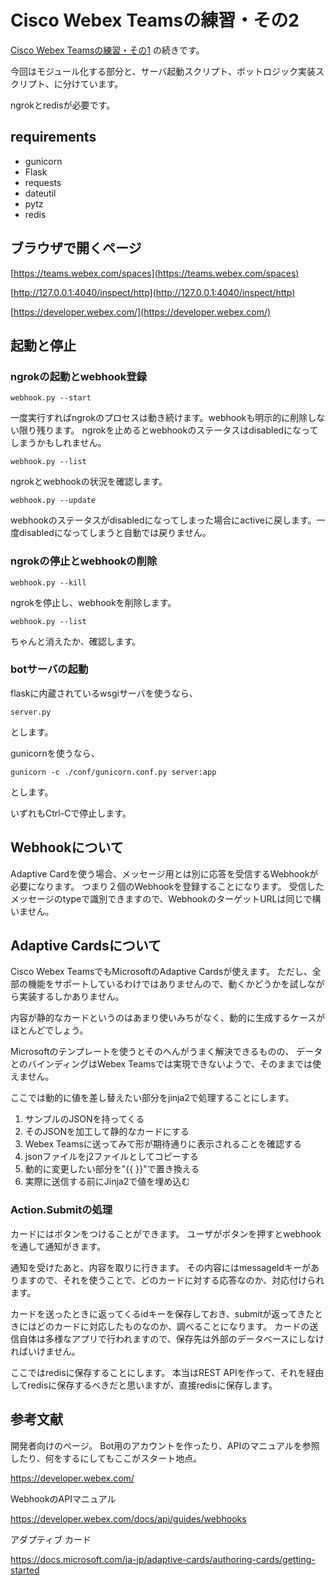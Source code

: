 <!-- markdownlint-disable MD001 -->

# Cisco Webex Teamsの練習・その2

[Cisco Webex Teamsの練習・その1](https://github.com/takamitsu-iida/webex-teams-practice-1) の続きです。

今回はモジュール化する部分と、サーバ起動スクリプト、ボットロジック実装スクリプト、に分けています。

ngrokとredisが必要です。

## requirements

- gunicorn
- Flask
- requests
- dateutil
- pytz
- redis

## ブラウザで開くページ

[https://teams.webex.com/spaces](https://teams.webex.com/spaces)

[http://127.0.0.1:4040/inspect/http](http://127.0.0.1:4040/inspect/http)

[https://developer.webex.com/](https://developer.webex.com/)

## 起動と停止

### ngrokの起動とwebhook登録

`webhook.py --start`

一度実行すればngrokのプロセスは動き続けます。webhookも明示的に削除しない限り残ります。
ngrokを止めるとwebhookのステータスはdisabledになってしまうかもしれません。

`webhook.py --list`

ngrokとwebhookの状況を確認します。

`webhook.py --update`

webhookのステータスがdisabledになってしまった場合にactiveに戻します。一度disabledになってしまうと自動では戻りません。

### ngrokの停止とwebhookの削除

`webhook.py --kill`

ngrokを停止し、webhookを削除します。

`webhook.py --list`

ちゃんと消えたか、確認します。

### botサーバの起動

flaskに内蔵されているwsgiサーバを使うなら、

`server.py`

とします。

gunicornを使うなら、

`gunicorn -c ./conf/gunicorn.conf.py server:app`

とします。

いずれもCtrl-Cで停止します。

## Webhookについて

Adaptive Cardを使う場合、メッセージ用とは別に応答を受信するWebhookが必要になります。
つまり２個のWebhookを登録することになります。
受信したメッセージのtypeで識別できますので、WebhookのターゲットURLは同じで構いません。

## Adaptive Cardsについて

Cisco Webex TeamsでもMicrosoftのAdaptive Cardsが使えます。
ただし、全部の機能をサポートしているわけではありませんので、動くかどうかを試しながら実装するしかありません。

内容が静的なカードというのはあまり使いみちがなく、動的に生成するケースがほとんどでしょう。

Microsoftのテンプレートを使うとそのへんがうまく解決できるものの、
データとのバインディングはWebex Teamsでは実現できないようで、そのままでは使えません。

ここでは動的に値を差し替えたい部分をjinja2で処理することにします。

1. サンプルのJSONを持ってくる
1. そのJSONを加工して静的なカードにする
1. Webex Teamsに送ってみて形が期待通りに表示されることを確認する
1. jsonファイルをj2ファイルとしてコピーする
1. 動的に変更したい部分を"{{ }}"で置き換える
1. 実際に送信する前にJinja2で値を埋め込む

### Action.Submitの処理

カードにはボタンをつけることができます。
ユーザがボタンを押すとwebhookを通して通知がきます。

通知を受けたあと、内容を取りに行きます。
その内容にはmessageIdキーがありますので、それを使うことで、どのカードに対する応答なのか、対応付けられます。

カードを送ったときに返ってくるidキーを保存しておき、submitが返ってきたときにはどのカードに対応したものなのか、調べることになります。
カードの送信自体は多様なアプリで行われますので、保存先は外部のデータベースにしなければいけません。

ここではredisに保存することにします。
本当はREST APIを作って、それを経由してredisに保存するべきだと思いますが、直接redisに保存します。

## 参考文献

開発者向けのページ。
Bot用のアカウントを作ったり、APIのマニュアルを参照したり、何をするにしてもここがスタート地点。

<https://developer.webex.com/>

WebhookのAPIマニュアル

<https://developer.webex.com/docs/api/guides/webhooks>

アダプティブ カード

<https://docs.microsoft.com/ja-jp/adaptive-cards/authoring-cards/getting-started>
